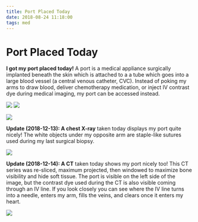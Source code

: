 ```yaml
---
title: Port Placed Today
date: 2018-08-24 11:18:00
tags: med
---
```


# Port Placed Today

**I got my port placed today!** A port is a medical appliance surgically implanted beneath the skin which is attached to a a tube which goes into a large blood vessel (a central venous catheter, CVC). Instead of poking my arms to draw blood, deliver chemotherapy medication, or inject IV contrast dye during medical imaging, my port can be accessed instead.

<div class="text-center img-small">

![](implanted-infusion-port.jpg)
![](port-diagram.jpg)

</div>

<div class="text-center img-border img-medium">

![](kane-and-scott.jpg)

</div>

**Update (2018-12-13): A chest X-ray** taken today displays my port quite nicely! The white objects under my opposite arm are staple-like sutures used during my last surgical biopsy.

<div class="text-center img-border img-medium">

![](xray1-2.png)

</div>

**Update (2018-12-14): A CT** taken today shows my port nicely too! This CT series was re-sliced, maximum projected, then windowed to maximize bone visibility and hide soft tissue. The port is visible on the left side of the image, but the contrast dye used during the CT is also visible coming through an IV line. If you look closely you can see where the IV line turns into a needle, enters my arm, fills the veins, and clears once it enters my heart.

<div class="text-center img-border img-medium">

![](xray-powerport.png)

</div>